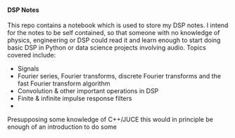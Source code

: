 #### DSP Notes
This repo contains a notebook which is used to store my DSP notes. I intend for the notes to be self contained, so that someone with no knowledge of physics, engineering or DSP could read it and learn enough to start doing basic DSP in Python or data science projects involving audio. Topics covered include:
- Signals
- Fourier series, Fourier transforms, discrete Fourier transforms and the fast Fourier transform algorithm
- Convolution & other important operations in DSP
- Finite & infinite impulse response filters
- 

 Presupposing some knowledge of C++/JUCE this would in principle be enough of an introduction to do some 